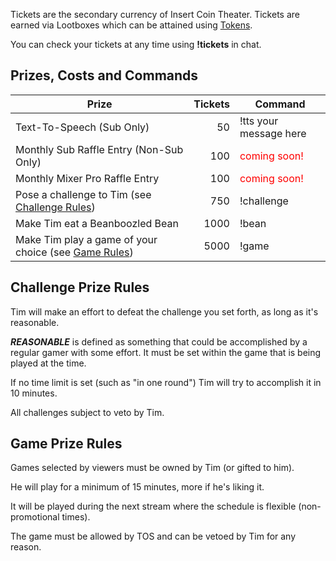 Tickets are the secondary currency of Insert Coin Theater. Tickets are earned via Lootboxes which can be attained using [Tokens](tokens.md).

You can check your tickets at any time using **!tickets** in chat.

## Prizes, Costs and Commands  
| Prize | Tickets | Command |
| ------------ | -------------: | ------------ |
| Text-To-Speech (Sub Only) | 50  | !tts your message here |
| Monthly Sub Raffle Entry (Non-Sub Only) | 100 | <span style='color: red;'>coming soon!</span> |
| Monthly Mixer Pro Raffle Entry | 100 | <span style='color: red;'>coming soon!</span> |
| Pose a challenge to Tim (see [Challenge Rules](#challenge-prize-rules)) | 750  | !challenge |
| Make Tim eat a Beanboozled Bean | 1000 | !bean |
| Make Tim play a game of your choice (see [Game Rules](#game-prize-rules)) | 5000 | !game |

## Challenge Prize Rules  
Tim will make an effort to defeat the challenge you set forth, as long as it's reasonable.

***REASONABLE*** is defined as something that could be accomplished by a regular gamer with some effort. It must be set within the game that is being played at the time.

If no time limit is set (such as "in one round") Tim will try to accomplish it in 10 minutes.

All challenges subject to veto by Tim.

## Game Prize Rules  
Games selected by viewers must be owned by Tim (or gifted to him).

He will play for a minimum of 15 minutes, more if he's liking it.

It will be played during the next stream where the schedule is flexible (non-promotional times).

The game must be allowed by TOS and can be vetoed by Tim for any reason.